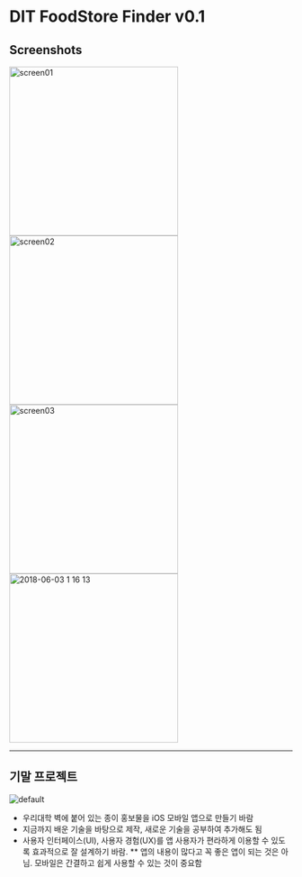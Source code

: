 # DIT FoodStore Finder v0.1

Screenshots
------------

<div>
<img width="300" alt="screen01" src="https://user-images.githubusercontent.com/1857075/40872040-36ae1718-6682-11e8-897a-85dbce46c058.png">
<img width="300" alt="screen02" src="https://user-images.githubusercontent.com/1857075/40872041-3c4e22c6-6682-11e8-8749-0184df827d1a.png">
<img width="300" alt="screen03" src="https://user-images.githubusercontent.com/1857075/40872043-4102b46c-6682-11e8-81df-9af9290c4e7f.png">
<img width="300" alt="2018-06-03 1 16 13" src="https://user-images.githubusercontent.com/1857075/40883082-7d347034-6730-11e8-84be-14ed515d93cd.png">
</div>

---------------
기말 프로젝트
--------------

![default](https://user-images.githubusercontent.com/1857075/40906975-58d3c6a2-681d-11e8-8a21-083c792a058c.jpg)

* 우리대학 벽에 붙어 있는 종이 홍보물을 iOS 모바일 앱으로 만들기 바람
* 지금까지 배운 기술을 바탕으로 제작, 새로운 기술을 공부하여 추가해도 됨
* 사용자 인터페이스(UI), 사용자 경험(UX)를 앱 사용자가 편라하게 이용할 수 있도록 효과적으로 잘 설계하기 바람. 
** 앱의 내용이 많다고 꼭 좋은 앱이 되는 것은 아님. 모바일은 간결하고 쉽게 사용할 수 있는 것이 중요함
